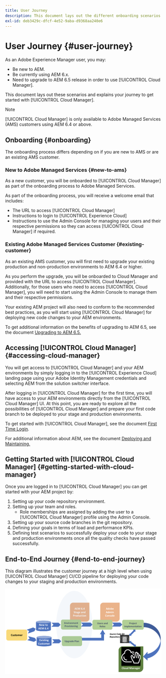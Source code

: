 ```yaml
---
title: User Journey
description: This document lays out the different onboarding scenarios and explains your getting started journey with Cloud Manager.
exl-id: deb3429c-dfcf-4e52-9aba-d9368aa240e6
---
```


# User Journey {#user-journey}

As an Adobe Experience Manager user, you may:

* Be new to AEM.
* Be currently using AEM 6.x.
* Need to upgrade to AEM 6.5 release in order to use [!UICONTROL Cloud Manager].

This document lays out these scenarios and explains your journey to get started with [!UICONTROL Cloud Manager].

>[!NOTE]
>
>[!UICONTROL Cloud Manager] is only available to Adobe Managed Services (AMS) customers using AEM 6.4 or above.

## Onboarding {#onboarding}

The onboarding process differs depending on if you are new to AMS or are an existing AMS customer.

### New to Adobe Managed Services {#new-to-ams}

As a new customer, you will be onboarded to [!UICONTROL Cloud Manager] as part of the onboarding process to Adobe Managed Services.

As part of the onboarding process, you will receive a welcome email that includes:

* The URL to access [!UICONTROL Cloud Manager]
* Instructions to login to [!UICONTROL Experience Cloud] 
* Instructions to use the Admin Console for managing your users and their respective permissions so they can access [!UICONTROL Cloud Manager] if required.

### Existing Adobe Managed Services Customer {#existing-customer}

As an existing AMS customer, you will first need to upgrade your existing production and non-production environments to AEM 6.4 or higher.

As you perform the upgrade, you will be onboarded to Cloud Manager and provided with the URL to access [!UICONTROL Cloud Manager]. Additionally, for those users who need to access [!UICONTROL Cloud Manager], you will need to start using the Admin Console to manage them and their respective permissions.

Your existing AEM project will also need to conform to the recommended best practices, as you will start using [!UICONTROL Cloud Manager] for deploying new code changes to your AEM environments.

To get additional information on the benefits of upgrading to AEM 6.5, see the document [Upgrading to AEM 6.5.](https://experienceleague.adobe.com/docs/experience-manager-65/deploying/upgrading/upgrade.html)

## Accessing [!UICONTROL Cloud Manager] {#accessing-cloud-manager}

You will get access to [!UICONTROL Cloud Manager] and your AEM environments by simply logging in to the [!UICONTROL Experience Cloud] landing page using your Adobe Identity Management credentials and selecting AEM from the solution switcher interface.

After logging in [!UICONTROL Cloud Manager] for the first time, you will have access to your AEM environments directly from the [!UICONTROL Cloud Manager] UI. At this point, you are ready to explore all the possibilities of [!UICONTROL Cloud Manager] and prepare your first code branch to be deployed to your stage and production environments.

To get started with [!UICONTROL Cloud Manager], see the document [First Time Login](/help/getting-started/first-time-login.md).

For additional information about AEM, see the document [Deploying and Maintaining.](https://experienceleague.adobe.com/docs/experience-manager-65/deploying/deploying/deploy.html)

## Getting Started with [!UICONTROL Cloud Manager] {#getting-started-with-cloud-manager}

Once you are logged in to [!UICONTROL Cloud Manager] you can get started with your AEM project by:

1. Setting up your code repository environment.
1. Setting up your team and roles.
   * Role memberships are assigned by adding the user to a [!UICONTROL Cloud Manager] profile using the Admin Console.
1. Setting up your source code branches in the git repository.
1. Defining your goals in terms of load and performance KPIs.
1. Defining test scenarios to successfully deploy your code to your stage and production environments once all the quality checks have passed successfully.

## End-to-End Journey {#end-to-end-journey}

This diagram illustrates the customer journey at a high level when using [!UICONTROL Cloud Manager] CI/CD pipeline for deploying your code changes to your staging and production environments.

![End-to-end journey](/help/assets/screen_shot_2018-05-15at124004pm.png)
